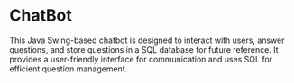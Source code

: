 # ChatBot
This Java Swing-based chatbot is designed to interact with users, answer questions, and store questions in a SQL database for future reference. It provides a user-friendly interface for communication and uses SQL for efficient question management.
